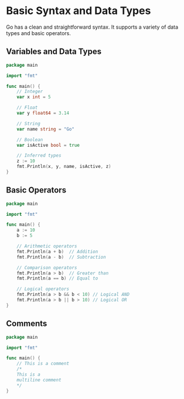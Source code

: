 # Basic Syntax and Data Types

Go has a clean and straightforward syntax. It supports a variety of data types and basic operators.

## Variables and Data Types

```go
package main

import "fmt"

func main() {
    // Integer
    var x int = 5

    // Float
    var y float64 = 3.14

    // String
    var name string = "Go"

    // Boolean
    var isActive bool = true

    // Inferred types
    z := 10
    fmt.Println(x, y, name, isActive, z)
}
```

## Basic Operators

```go
package main

import "fmt"

func main() {
    a := 10
    b := 5

    // Arithmetic operators
    fmt.Println(a + b)  // Addition
    fmt.Println(a - b)  // Subtraction

    // Comparison operators
    fmt.Println(a > b)  // Greater than
    fmt.Println(a == b) // Equal to

    // Logical operators
    fmt.Println(a > b && b < 10) // Logical AND
    fmt.Println(a > b || b > 10) // Logical OR
}
```

## Comments

```go
package main

import "fmt"

func main() {
    // This is a comment
    /*
    This is a
    multiline comment
    */
}
```

